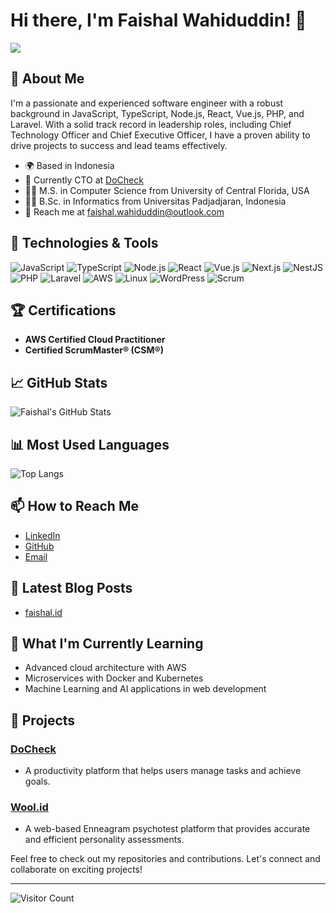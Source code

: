 # Hi there, I'm Faishal Wahiduddin! 👋
<img src="https://github.com/faishalwahiduddin/faishalwahiduddin/assets/15316893/f490d272-d10f-4df4-b973-d6ba9e215843" >


## 🚀 About Me

I'm a passionate and experienced software engineer with a robust background in JavaScript, TypeScript, Node.js, React, Vue.js, PHP, and Laravel. With a solid track record in leadership roles, including Chief Technology Officer and Chief Executive Officer, I have a proven ability to drive projects to success and lead teams effectively.

- 🌍 Based in Indonesia
- 🏢 Currently CTO at [DoCheck](https://docheck.id/en/)
- 🧑‍🎓 M.S. in Computer Science from University of Central Florida, USA
- 🧑‍🎓 B.Sc. in Informatics from Universitas Padjadjaran, Indonesia
- 📧 Reach me at [faishal.wahiduddin@outlook.com](mailto:faishal.wahiduddin@outlook.com)

## 🔧 Technologies & Tools

![JavaScript](https://img.shields.io/badge/-JavaScript-333333?style=flat&logo=javascript)
![TypeScript](https://img.shields.io/badge/-TypeScript-333333?style=flat&logo=typescript)
![Node.js](https://img.shields.io/badge/-Node.js-333333?style=flat&logo=node.js)
![React](https://img.shields.io/badge/-React-333333?style=flat&logo=react)
![Vue.js](https://img.shields.io/badge/-Vue.js-333333?style=flat&logo=vue.js)
![Next.js](https://img.shields.io/badge/-Next.js-333333?style=flat&logo=next.js)
![NestJS](https://img.shields.io/badge/-NestJS-333333?style=flat&logo=nestjs)
![PHP](https://img.shields.io/badge/-PHP-333333?style=flat&logo=php)
![Laravel](https://img.shields.io/badge/-Laravel-333333?style=flat&logo=laravel)
![AWS](https://img.shields.io/badge/-AWS-333333?style=flat&logo=amazon-aws)
![Linux](https://img.shields.io/badge/-Linux-333333?style=flat&logo=linux)
![WordPress](https://img.shields.io/badge/-WordPress-333333?style=flat&logo=wordpress)
![Scrum](https://img.shields.io/badge/-Scrum-333333?style=flat&logo=scrumalliance)

## 🏆 Certifications

- **AWS Certified Cloud Practitioner**
- **Certified ScrumMaster® (CSM®)**

## 📈 GitHub Stats

![Faishal's GitHub Stats](https://github-readme-stats.vercel.app/api?username=faishalwahiduddin&show_icons=true&theme=radical)

## 📊 Most Used Languages

![Top Langs](https://github-readme-stats.vercel.app/api/top-langs/?username=faishalwahiduddin&layout=compact&theme=radical)

## 📫 How to Reach Me

- [LinkedIn](https://linkedin.com/in/faishalwahiduddin)
- [GitHub](https://github.com/faishalwahiduddin)
- [Email](mailto:faishal.wahiduddin@outlook.com)

## 📝 Latest Blog Posts

<!-- BLOG-POST-LIST:START -->
- [faishal.id](https://faishal.id)
<!-- BLOG-POST-LIST:END -->

## 🌱 What I'm Currently Learning

- Advanced cloud architecture with AWS
- Microservices with Docker and Kubernetes
- Machine Learning and AI applications in web development

## 💼 Projects

### [DoCheck](https://docheck.id/en/)
- A productivity platform that helps users manage tasks and achieve goals.

### [Wool.id](https://wool.id/id/)
- A web-based Enneagram psychotest platform that provides accurate and efficient personality assessments.

Feel free to check out my repositories and contributions. Let's connect and collaborate on exciting projects!

---

![Visitor Count](https://komarev.com/ghpvc/?username=faishalwahiduddin&color=blue)
